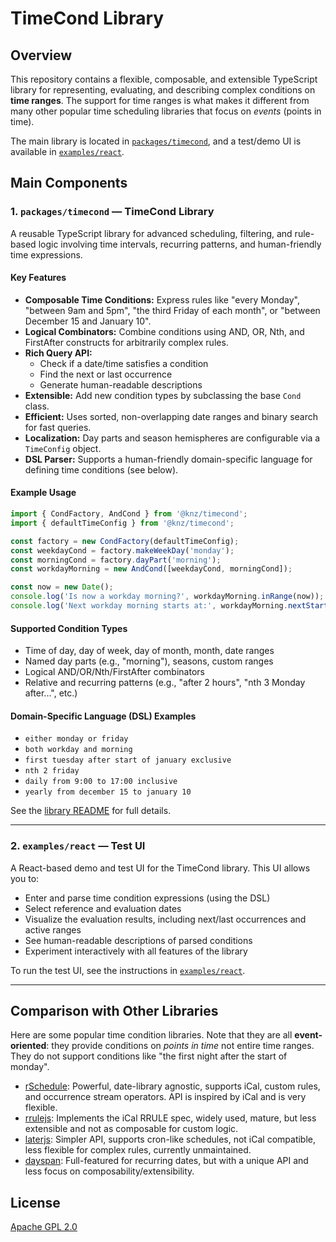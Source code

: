 # TimeCond Library

## Overview

This repository contains a flexible, composable, and extensible TypeScript library for representing, evaluating, and describing complex conditions on **time ranges**. The support for time ranges is what makes it different from many other popular time scheduling libraries that focus on _events_ (points in time).

The main library is located in [`packages/timecond`](./packages/timecond), and a test/demo UI is available in [`examples/react`](./examples/react).

## Main Components

### 1. `packages/timecond` — TimeCond Library

A reusable TypeScript library for advanced scheduling, filtering, and rule-based logic involving time intervals, recurring patterns, and human-friendly time expressions.

#### **Key Features**

- **Composable Time Conditions:** Express rules like "every Monday", "between 9am and 5pm", "the third Friday of each month", or "between December 15 and January 10".
- **Logical Combinators:** Combine conditions using AND, OR, Nth, and FirstAfter constructs for arbitrarily complex rules.
- **Rich Query API:**
  - Check if a date/time satisfies a condition
  - Find the next or last occurrence
  - Generate human-readable descriptions
- **Extensible:** Add new condition types by subclassing the base `Cond` class.
- **Efficient:** Uses sorted, non-overlapping date ranges and binary search for fast queries.
- **Localization:** Day parts and season hemispheres are configurable via a `TimeConfig` object.
- **DSL Parser:** Supports a human-friendly domain-specific language for defining time conditions (see below).

#### **Example Usage**

```ts
import { CondFactory, AndCond } from '@knz/timecond';
import { defaultTimeConfig } from '@knz/timecond';

const factory = new CondFactory(defaultTimeConfig);
const weekdayCond = factory.makeWeekDay('monday');
const morningCond = factory.dayPart('morning');
const workdayMorning = new AndCond([weekdayCond, morningCond]);

const now = new Date();
console.log('Is now a workday morning?', workdayMorning.inRange(now));
console.log('Next workday morning starts at:', workdayMorning.nextStart(now));
```

#### **Supported Condition Types**

- Time of day, day of week, day of month, month, date ranges
- Named day parts (e.g., "morning"), seasons, custom ranges
- Logical AND/OR/Nth/FirstAfter combinators
- Relative and recurring patterns (e.g., "after 2 hours", "nth 3 Monday after...", etc.)

#### **Domain-Specific Language (DSL) Examples**

- `either monday or friday`
- `both workday and morning`
- `first tuesday after start of january exclusive`
- `nth 2 friday`
- `daily from 9:00 to 17:00 inclusive`
- `yearly from december 15 to january 10`

See the [library README](./packages/timecond/README.md) for full details.

---

### 2. `examples/react` — Test UI

A React-based demo and test UI for the TimeCond library. This UI allows you to:

- Enter and parse time condition expressions (using the DSL)
- Select reference and evaluation dates
- Visualize the evaluation results, including next/last occurrences and active ranges
- See human-readable descriptions of parsed conditions
- Experiment interactively with all features of the library

To run the test UI, see the instructions in [`examples/react`](./examples/react).

---

## Comparison with Other Libraries

Here are some popular time condition libraries. Note that they are all **event-oriented**: they provide conditions on _points in time_ not entire time ranges. They do not support conditions like "the first night after the start of monday".

- [rSchedule](https://github.com/jorroll/rschedule): Powerful, date-library agnostic, supports iCal, custom rules, and occurrence stream operators. API is inspired by iCal and is very flexible.
- [rrulejs](https://github.com/jakubroztocil/rrule): Implements the iCal RRULE spec, widely used, mature, but less extensible and not as composable for custom logic.
- [laterjs](https://github.com/bunkat/later): Simpler API, supports cron-like schedules, not iCal compatible, less flexible for complex rules, currently unmaintained.
- [dayspan](https://github.com/ClickerMonkey/dayspan): Full-featured for recurring dates, but with a unique API and less focus on composability/extensibility.

## License

[Apache GPL 2.0](./LICENSE)
